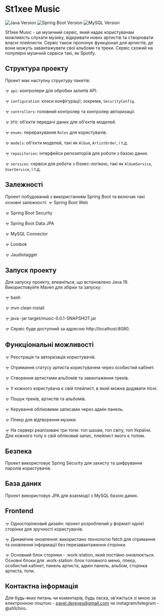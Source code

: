 # St1xee Music

![Java Version](https://img.shields.io/badge/Java-19-blue)
![Spring Boot Version](https://img.shields.io/badge/Spring%20Boot-3.0.5-green)
![MySQL Version](https://img.shields.io/badge/MySQL-8.0.32-blue)

St1xee Music - це музичний сервіс, який надає користувачам можливість слухати музику, відкривати нових артистів та створювати власні плейлисти. Сервіс також пропонує функціонал для артистів, де вони можуть завантажувати свої альбоми та треки. Сервіс схожий на популярні музичній сервіси такі, як Spotify.

## Структура проекту
Проект має наступну структуру пакетів:  

ャ `api`: контролери для обробки запитів API.  

ャ `configuration`: класи конфігурації, зокрема, `SecurityConfig`.  

ャ `controllers`: головний контролер та контролер авторизації.  

ャ `DTO`: об'єкти передачі даних для об'єктів моделей.  

ャ `enums`: перерахування `Roles` для користувачів.  

ャ `models`: об'єкти моделей, такі як `Album`, `ArtistOrder`, і т.д.  

ャ `repositories`: інтерфейси репозиторіїв для роботи з базою даних.  

ャ `services`: сервіси для роботи з бізнес-логікою, такі як `AlbumService`, `UserService`, і т.д.

## Залежності
Проект побудований з використанням Spring Boot та включає такі основні залежності:
ャ Spring Boot Web  

ャ Spring Boot Security  

ャ Spring Boot Data JPA  

ャ MySQL Connector  

ャ Lombok  

ャ Jaudiotagger

## Запуск проекту
Для запуску проекту, впевніться, що встановлено Java 19. Використовуйте Maven для збірки та запуску:  

ャ bash  

ャ mvn clean install  

ャ java -jar target/music-0.0.1-SNAPSHOT.jar  

ャ Сервіс буде доступний за адресою http://localhost:8080.

## Функціональні можливості
ャ Реєстрація та авторизація користувачів.  

ャ Отримання статусу артиста користувачем через особистий кабінет.  

ャ Створення артистами альбомів та завантаження треків.  

ャ У кожного користувача є свій плейлист, в який можна додавати пісні.  

ャ Пошук треків, артистів та альбомів.  

ャ Керування обліковими записами через адмін панель.  

ャ Плеєр для відтворення музики.  

ャ На сервері реалізовані три топи: топ шазам, топ світу, топ України. Для кожного топу є свій обліковий запис, плейлист якого є топом.

## Безпека
Проект використовує Spring Security для захисту та шифрування паролів користувачів.

## База даних
Проект використовує JPA для взаємодії з MySQL базою даних.

## Frontend 
ャ Односторінковий дизайн: проект розроблений у форматі однієї сторінки для зручності користувачів.  

ャ Динамічне оновлення: використано технологію fetch для отримання та оновлення інформації без перезавантаження сторінки.  

ャ Основний блок сторінки - .work-station, який постійно оновлюється. Основні блоки для .work-station: блок головного меню, плеєр, особистий кабінет, панель артиста, адмін панель, альбом, сторінка артиста, топи.

## Контактна інформація
Для будь-яких питань чи коментарів, будь ласка, зв'яжіться зі мною за електронною поштою - pavel.dereyes@gmail.com чи instagram/telegram - @sh1chiro.
